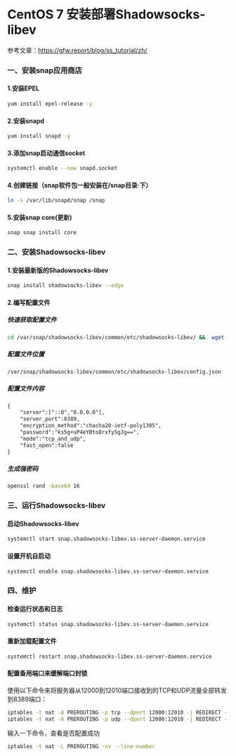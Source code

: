 # CentOS 7 安装部署Shadowsocks-libev


参考文章：<https://gfw.report/blog/ss_tutorial/zh/>

### 一、安装snap应用商店

#### 1.安装EPEL

```bash
yum install epel-release -y
```

#### 2.安装snapd

```bash
yum install snapd -y
```

#### 3.添加snap启动通信socket

```bash
systemctl enable --now snapd.socket
```

#### 4.创建链接（snap软件包一般安装在/snap目录·下）

```bash
ln -s /var/lib/snapd/snap /snap
```

#### 5.安装snap core(更新)

```bash
snap snap install core
```

### 二、安装Shadowsocks-libev

#### 1.安装最新版的Shadowsocks-libev

```bash
snap install shadowsocks-libev --edge
```

#### 2.编写配置文件

##### 快速获取配置文件

```bash
cd /var/snap/shadowsocks-libev/common/etc/shadowsocks-libev/ &&  wget -O config.json https://raw.githubusercontent.com/eebond/banwagong/main/shadowsocks-libev/config.json
```

##### 配置文件位置

```bash
/var/snap/shadowsocks-libev/common/etc/shadowsocks-libev/config.json
```

##### 配置文件内容

```txt
{
    "server":["::0","0.0.0.0"],
    "server_port":8389,
    "encryption_method":"chacha20-ietf-poly1305",
    "password":"ks5g+uP4eYBto8rxfy5gJg==",
    "mode":"tcp_and_udp",
    "fast_open":false
}
```

##### 生成强密码

```bash
openssl rand -base64 16
```

### 三、运行Shadowsocks-libev

#### 启动Shadowsocks-libev

```bash
systemctl start snap.shadowsocks-libev.ss-server-daemon.service
```

#### 设置开机自启动

```bash
systemctl enable snap.shadowsocks-libev.ss-server-daemon.service
```

### 四、维护

#### 检查运行状态和日志

```bash
systemctl status snap.shadowsocks-libev.ss-server-daemon.service
```

#### 重新加载配置文件

```bash
systemctl restart snap.shadowsocks-libev.ss-server-daemon.service
```

#### 配置备用端口来缓解端口封锁

使用以下命令来将服务器从12000到12010端口接收到的TCP和UDP流量全部转发到8389端口：

```bash
iptables -t nat -A PREROUTING -p tcp --dport 12000:12010 -j REDIRECT --to-port 8389
iptables -t nat -A PREROUTING -p udp --dport 12000:12010 -j REDIRECT --to-port 8389
```

输入一下命令，查看是否配置成功

```bash
iptables -t nat -L PREROUTING -nv --line-number
```  

